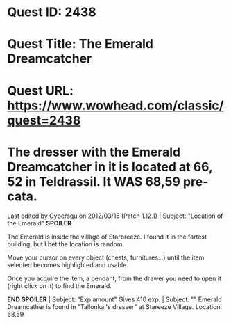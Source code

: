 # Quest ID: 2438
# Quest Title: The Emerald Dreamcatcher
# Quest URL: https://www.wowhead.com/classic/quest=2438
# The dresser with the Emerald Dreamcatcher in it is located at 66, 52 in Teldrassil. It WAS 68,59 pre-cata.
Last edited by Cybersqu on 2012/03/15 (Patch 1.12.1) | Subject: "Location of the Emerald"
**SPOILER**

The Emerald is inside the village of Starbreeze. I found it in the fartest building, but I bet the location is random.

Move your cursor on every object (chests, furnitures...) until the item selected becomes highlighted and usable.

Once you acquire the item, a pendant, from the drawer you need to open it (right click on it) to find the Emerald.

**END SPOILER** | Subject: "Exp amount"
Gives 410 exp. | Subject: "<Blank>"
Emerald Dreamcather is found in "Tallonkai's dresser" at Stareeze Village. Location: 68,59
